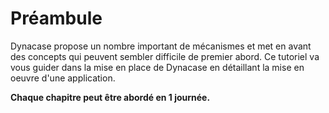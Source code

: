 # Préambule

Dynacase propose un nombre important de mécanismes et met en avant des
concepts qui peuvent sembler difficile de premier abord. Ce tutoriel va
vous guider dans la mise en place de Dynacase en détaillant la mise en
oeuvre d'une application.

**Chaque chapitre peut être abordé en 1 journée.**
